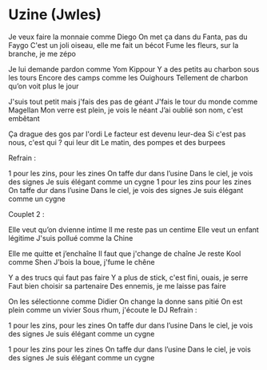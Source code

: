 # Uzine (Jwles)

Je veux faire la monnaie comme Diego
On met ça dans du Fanta, pas du Faygo
C'est un joli oiseau, elle me fait un bécot
Fume les fleurs, sur la branche, je me zépo

Je lui demande pardon comme Yom Kippour
Y a des petits au charbon sous les tours
Encore des camps comme les Ouighours
Tellement de charbon qu’on voit plus le jour

J'suis tout petit mais j'fais des pas de géant
J'fais le tour du monde comme Magellan
Mon verre est plein, je vois le néant
J’ai oublié son nom, c'est embêtant

Ça drague des gos par l'ordi
Le facteur est devenu leur-dea
Si c'est pas nous, c'est qui ? qui leur dit
Le matin, des pompes et des burpees

Refrain :

1 pour les zins, pour les zines
On taffe dur dans l’usine
Dans le ciel, je vois des signes
Je suis élégant comme un cygne
1 pour les zins pour les zines
On taffe dur dans l’usine
Dans le ciel, je vois des signes
Je suis élégant comme un cygne

Couplet 2 :

Elle veut qu’on dvienne intime
Il me reste pas un centime
Elle veut un enfant légitime
J'suis pollué comme la Chine

Elle me quitte et j’enchaîne
Il faut que j'change de chaîne
Je reste Kool comme Shen
J'bois la boue, j'fume le chêne

Y a des trucs qui faut pas faire
Y a plus de stick, c'est fini, ouais, je serre
Faut bien choisir sa partenaire
Des ennemis, je me laisse pas faire

On les sélectionne comme Didier
On change la donne sans pitié
On est plein comme un vivier
Sous rhum, j'écoute le DJ
Refrain :

1 pour les zins, pour les zines
On taffe dur dans l’usine
Dans le ciel, je vois des signes
Je suis élégant comme un cygne

1 pour les zins pour les zines
On taffe dur dans l’usine
Dans le ciel, je vois des signes
Je suis élégant comme un cygne

